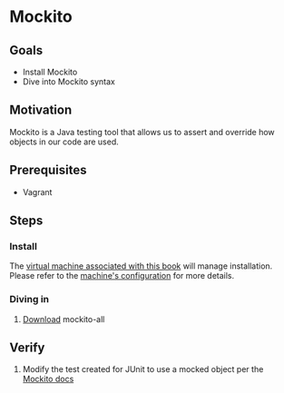 # Mockito

## Goals

* Install Mockito
* Dive into Mockito syntax

## Motivation

Mockito is a Java testing tool that allows us to assert and override how objects in our code are used.

## Prerequisites

* Vagrant

## Steps

### Install

The [virtual machine associated with this book](tools/vagrant.md) will manage installation. Please refer to the [machine's configuration](../Vagrantfile) for more details.

### Diving in

1. [Download](https://bintray.com/szczepiq/maven/mockito/1.10.14/view/files/org/mockito/mockito-all/1.10.14) mockito-all


## Verify

1. Modify the test created for JUnit to use a mocked object per the [Mockito docs](https://github.com/mockito/mockito)